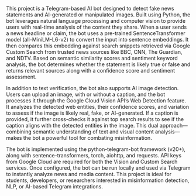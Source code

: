 This project is a Telegram-based AI bot designed to detect fake news statements and AI-generated or manipulated images. Built using Python, the bot leverages natural language processing and computer vision to provide users with real-time analysis of the content they share. When a user sends a news headline or claim, the bot uses a pre-trained SentenceTransformer model (all-MiniLM-L6-v2) to convert the input into sentence embeddings. It then compares this embedding against search snippets retrieved via Google Custom Search from trusted news sources like BBC, CNN, The Guardian, and NDTV. Based on semantic similarity scores and sentiment keyword analysis, the bot determines whether the statement is likely true or false and returns relevant sources along with a confidence score and sentiment assessment.

In addition to text verification, the bot also supports AI image detection. Users can upload an image, with or without a caption, and the bot processes it through the Google Cloud Vision API’s Web Detection feature. It analyzes the detected web entities, their confidence scores, and variation to assess if the image is likely real, fake, or AI-generated. If a caption is provided, it further cross-checks it against top search results to see if the caption aligns with the detected entities in the image. This dual approach—combining semantic understanding of text and visual content analysis—makes the bot a powerful tool for combating misinformation.

The bot is implemented using the python-telegram-bot framework (v20+), along with sentence-transformers, torch, aiohttp, and requests. API keys from Google Cloud are required for both the Vision and Custom Search services. Once configured, the bot can be run locally and used via Telegram to instantly analyze news and media content. This project is ideal for students, developers, or researchers interested in misinformation detection, NLP, or AI-based Telegram integrations.
